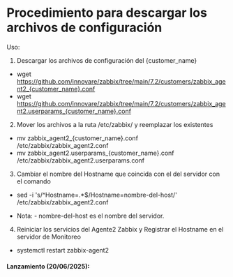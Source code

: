 # Procedimiento para descargar los archivos de configuración

Uso:
1. Descargar los archivos de configuración del {customer_name}
* wget https://github.com/innovare/zabbix/tree/main/7.2/customers/zabbix_agent2_{customer_name}.conf
* wget https://github.com/innovare/zabbix/tree/main/7.2/customers/zabbix_agent2.userparams_{customer_name}.conf

2. Mover los archivos a la ruta /etc/zabbix/ y reemplazar los existentes
* mv zabbix_agent2_{customer_name}.conf /etc/zabbix/zabbix_agent2.conf
* mv zabbix_agent2.userparams_{customer_name}.conf /etc/zabbix/zabbix_agent2.userparams.conf

3. Cambiar el nombre del Hostname que coincida con el del servidor con el comando
* sed -i 's/^Hostname=.*$/Hostname=nombre-del-host/' /etc/zabbix/zabbix_agent2.conf

* Nota: - nombre-del-host es el nombre del servidor.

4. Reiniciar los servicios del Agente2 Zabbix y Registrar el Hostname en el servidor de Monitoreo
* systemctl restart zabbix-agent2

#### Lanzamiento (20/06/2025):

